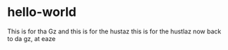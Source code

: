# hello-world
This is for tha Gz and this is for the hustaz this is for the hustlaz now back to da gz, at eaze
